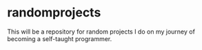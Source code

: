 # randomprojects
This will be a repository for random projects I do on my journey of becoming a self-taught programmer.
